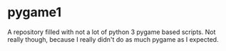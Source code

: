 # pygame1
A repository filled with not a lot of python 3 pygame based scripts. Not really though, because I really didn't do as much pygame as I expected.
